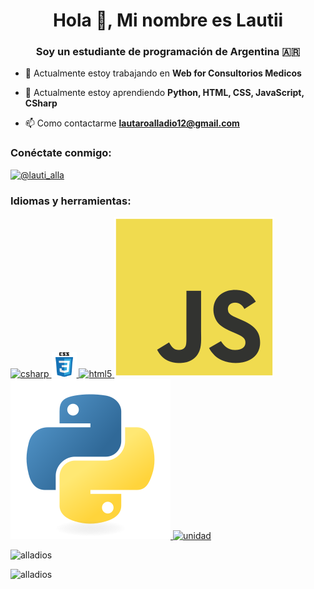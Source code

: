<h1 align="center">Hola 👋, Mi nombre es Lautii</h1>
<h3 align="center">Soy un estudiante de programación de Argentina 🇦🇷</h3>

- 🔭 Actualmente estoy trabajando en **Web for Consultorios Medicos**

- 🌱 Actualmente estoy aprendiendo **Python, HTML, CSS, JavaScript, CSharp**

- 📫 Como contactarme **lautaroalladio12@gmail.com**

<h3 align="left">Conéctate conmigo:</h3>
<p align="left">
<a href="https://instagram.com/@lauti_alla" target ="en blanco"><img align="centro" src="https://raw.githubusercontent.com/rahuldkjain/github-profile-readme-generator/master/src/images/icons/Social/instagram.svg" alt="@lauti_alla" height="30" width="40" /></a>
</p>

<h3 align="left">Idiomas y herramientas:</h3>
<p align="left"> <a href="https : "https://www.w3schools.com/cs/" target="_blank" rel="noreferrer"> <img src="https://raw.githubusercontent.com/devicons/devicon/master/icons/csharp/csharp- original.svg" alt="csharp" ancho="40" alto="40"/> </a> <a href="https://www.w3schools.com/css/" target="_blank" rel= "sin referencia"> <img src="https://raw.githubusercontent.com/devicons/devicon/master/icons/css3/css3-original-wordmark.svg" alt="css3" width="40" altura="40"/> </a> <a href="https://www.w3.org/html/" target="_blank" rel="noreferrer"> <img src="https://raw .githubusercontent.com/devicons/devicon/master/icons/html5/html5-original-wordmark.svg" alt="html5" ancho="40" alto="40"/> </a> <a href="https : "developer.mozilla.org/es-ES/docs/Web/JavaScript" target="_blank" rel="noreferrer"> <img src="https://raw.githubusercontent.com/devicons/devicon/master /icons/javascript/javascript-original.svg" alt="javascript" ancho="40" alto="40"/> </a> <a href="https://www.python.org" target=" _blanco" rel="noreferrer"> <img src="https://raw.githubusercontent.com/devicons/devicon/master/icons/python/python-original.svg" alt="python" ancho="40" alto=" 40"/> </a> <a href="https://unity.com/" target="_blank" rel="noreferrer"> <img src="https://www.vectorlogo.zone/logos/ unity3d/unity3d-icono.svg" alt="unidad" ancho="40" alto="40"/> </a> </p>

<p><img align="izquierda" src="https://github-readme-stats.vercel.app/api/top-langs?username=alladios&show_icons=true&locale=es&layout=compact" alt="alladios" /></p>

<p> <img align="centro" src="https://github-readme-stats.vercel.app/api?username=alladios&show_icons=true&locale=es" alt="alladios" /></p>
